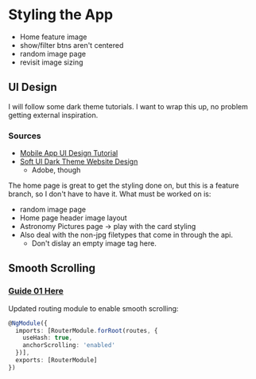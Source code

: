 # Styling the App

- Home feature image
- show/filter btns aren't centered
- random image page
- revisit image sizing

## UI Design

I will follow some dark theme tutorials.
I want to wrap this up, no problem getting external inspiration.

### Sources

- [Mobile App UI Design Tutorial](https://www.youtube.com/watch?v=jYAmKNOJ4Ck)
- [Soft UI Dark Theme Website Design](https://www.youtube.com/watch?v=-kTw4tP1rjw)
  - Adobe, though

The home page is great to get the styling done on, but this is a feature branch, so I don't have to have it.
What must be worked on is:

- random image page
- Home page header image layout
- Astronomy Pictures page -> play with the card styling
- Also deal with the non-jpg filetypes that come in through the api.
  - Don't dislay an empty image tag here.

## Smooth Scrolling

### [Guide 01 Here](https://medium.com/@navyjot/smooth-scroll-in-angular-c3e9942d23a1)

Updated routing module to enable smooth scrolling:

```ts
@NgModule({
  imports: [RouterModule.forRoot(routes, {
    useHash: true,
    anchorScrolling: 'enabled'
  })],
  exports: [RouterModule]
})
```
